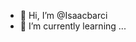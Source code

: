 - 👋 Hi, I’m @Isaacbarci
- 🌱 I’m currently learning ...

<!---
Isaacbarci/Isaacbarci is a ✨ special ✨ repository because its `README.md` (this file) appears on your GitHub profile.
You can click the Preview link to take a look at your changes.
--->
